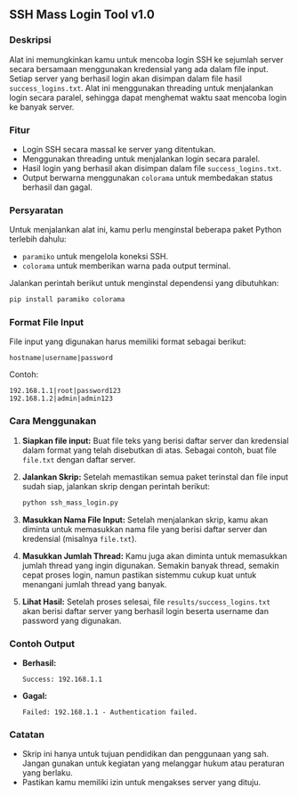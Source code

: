 
## SSH Mass Login Tool v1.0

### Deskripsi
Alat ini memungkinkan kamu untuk mencoba login SSH ke sejumlah server secara bersamaan menggunakan kredensial yang ada dalam file input. Setiap server yang berhasil login akan disimpan dalam file hasil `success_logins.txt`. Alat ini menggunakan threading untuk menjalankan login secara paralel, sehingga dapat menghemat waktu saat mencoba login ke banyak server.

### Fitur
- Login SSH secara massal ke server yang ditentukan.
- Menggunakan threading untuk menjalankan login secara paralel.
- Hasil login yang berhasil akan disimpan dalam file `success_logins.txt`.
- Output berwarna menggunakan `colorama` untuk membedakan status berhasil dan gagal.

### Persyaratan
Untuk menjalankan alat ini, kamu perlu menginstal beberapa paket Python terlebih dahulu:
- `paramiko` untuk mengelola koneksi SSH.
- `colorama` untuk memberikan warna pada output terminal.

Jalankan perintah berikut untuk menginstal dependensi yang dibutuhkan:
```bash
pip install paramiko colorama
```

### Format File Input
File input yang digunakan harus memiliki format sebagai berikut:
```
hostname|username|password
```
Contoh:
```
192.168.1.1|root|password123
192.168.1.2|admin|admin123
```

### Cara Menggunakan
1. **Siapkan file input:** 
   Buat file teks yang berisi daftar server dan kredensial dalam format yang telah disebutkan di atas. Sebagai contoh, buat file `file.txt` dengan daftar server.

2. **Jalankan Skrip:**
   Setelah memastikan semua paket terinstal dan file input sudah siap, jalankan skrip dengan perintah berikut:
   ```bash
   python ssh_mass_login.py
   ```

3. **Masukkan Nama File Input:**
   Setelah menjalankan skrip, kamu akan diminta untuk memasukkan nama file yang berisi daftar server dan kredensial (misalnya `file.txt`).

4. **Masukkan Jumlah Thread:**
   Kamu juga akan diminta untuk memasukkan jumlah thread yang ingin digunakan. Semakin banyak thread, semakin cepat proses login, namun pastikan sistemmu cukup kuat untuk menangani jumlah thread yang banyak.

5. **Lihat Hasil:**
   Setelah proses selesai, file `results/success_logins.txt` akan berisi daftar server yang berhasil login beserta username dan password yang digunakan.

### Contoh Output
- **Berhasil:** 
  ```
  Success: 192.168.1.1
  ```
- **Gagal:** 
  ```
  Failed: 192.168.1.1 - Authentication failed.
  ```

### Catatan
- Skrip ini hanya untuk tujuan pendidikan dan penggunaan yang sah. Jangan gunakan untuk kegiatan yang melanggar hukum atau peraturan yang berlaku.
- Pastikan kamu memiliki izin untuk mengakses server yang dituju.
